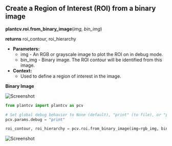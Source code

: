 ## Create a Region of Interest (ROI) from a binary image

**plantcv.roi.from_binary_image**(*img, bin_img*)

**returns** roi_contour, roi_hierarchy

- **Parameters:**
    - img - An RGB or grayscale image to plot the ROI on in debug mode.
    - bin_img - Binary image. The ROI contour will be identified from this image.
- **Context:**
    - Used to define a region of interest in the image.

**Binary Image**

![Screenshot](img/documentation_images/from_binary_image/binary_image.png)

```python
from plantcv import plantcv as pcv

# Set global debug behavior to None (default), "print" (to file), or "plot" (Jupyter Notebooks or X11)
pcv.params.debug = "print"

roi_contour, roi_hierarchy = pcv.roi.from_binary_image(img=rgb_img, bin_img=bin_img)
```

![Screenshot](img/documentation_images/from_binary_image/image_with_roi.png)
